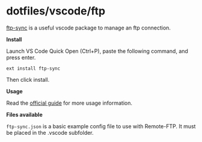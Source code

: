 # dotfiles/vscode/ftp

[ftp-sync](https://github.com/lukasz-wronski/vscode-ftp-sync) is a useful vscode package to manage an ftp connection. 

**Install**

Launch VS Code Quick Open (Ctrl+P), paste the following command, and press enter.
```
ext install ftp-sync
```
Then click install.

**Usage**

Read the [official guide](https://github.com/lukasz-wronski/vscode-ftp-sync#usage) for more usage information.

**Files available**

`ftp-sync.json` is a basic example config file to use with Remote-FTP. It must be placed in the .vscode subfolder.